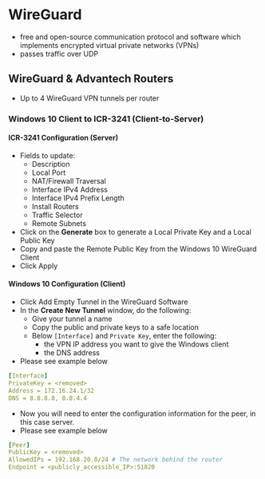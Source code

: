 # WireGuard

* free and open-source communication protocol and software which implements encrypted virtual private networks (VPNs)
* passes traffic over UDP

## WireGuard & Advantech Routers

* Up to 4 WireGuard VPN tunnels per router

### Windows 10 Client to ICR-3241 (Client-to-Server)

#### ICR-3241 Configuration (Server)
* Fields to update:
    - Description
    - Local Port 
    - NAT/Firewall Traversal
    - Interface IPv4 Address
    - Interface IPv4 Prefix Length
    - Install Routers
    - Traffic Selector
    - Remote Subnets
* Click on the __Generate__ box to generate a Local Private Key and a Local Public Key
* Copy and paste the Remote Public Key from the Windows 10 WireGuard Client
* Click Apply

#### Windows 10 Configuration (Client)
* Click Add Empty Tunnel in the WireGuard Software
* In the __Create New Tunnel__ window, do the following:
    - Give your tunnel a name
    - Copy the public and private keys to a safe location
    - Below `[Interface]` and `Private Key`, enter the following:
        - the VPN IP address you want to give the Windows client
        - the DNS address
* Please see example below
```yaml
[Interface]
PrivateKey = <removed>
Address = 172.16.24.1/32
DNS = 8.8.8.8, 8.8.4.4
```
* Now you will need to enter the configuration information for the peer, in this case server.
* Please see example below
```yaml
[Peer]
PublicKey = <removed>
AllowedIPs = 192.168.20.0/24 # The network behind the router
Endpoint = <publicly_accessible_IP>:51820
```
